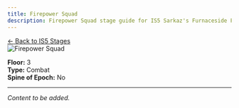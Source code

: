 ```yaml
---
title: Firepower Squad
description: Firepower Squad stage guide for IS5 Sarkaz's Furnaceside Fables
---
```


<div class="back-button-container">
  <a href="/is5-sarkaz/stages/" class="back-button">
    <span class="back-arrow">←</span>
    <span class="back-text">Back to IS5 Stages</span>
  </a>
</div>


<img src="/stages/firepower-squad.png" alt="Firepower Squad" />

**Floor:** 3  
**Type:** Combat  
**Spine of Epoch:** No  

---


*Content to be added.*

